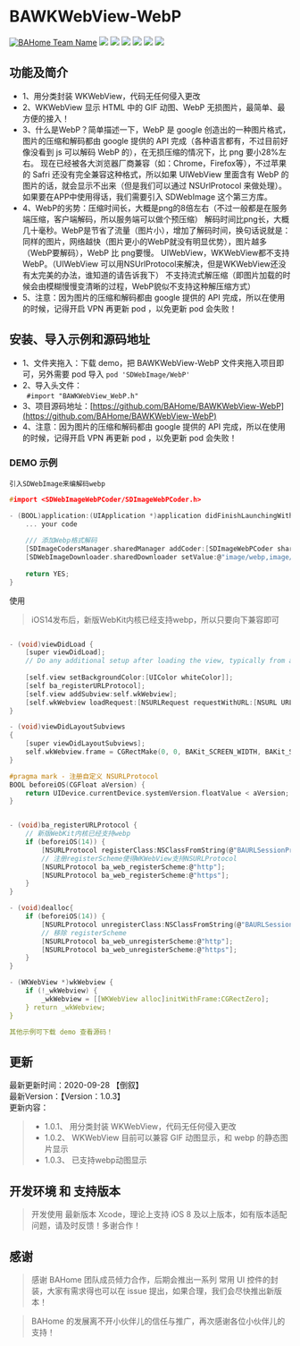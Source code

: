 # BAWKWebView-WebP
[![BAHome Team Name](https://img.shields.io/badge/Team-BAHome-brightgreen.svg?style=flat)](https://github.com/BAHome "BAHome Team")
![](https://img.shields.io/badge/platform-iOS-red.svg) ![](https://img.shields.io/badge/language-Objective--C-orange.svg) 
![](https://img.shields.io/badge/license-MIT%20License-brightgreen.svg) 
![](https://img.shields.io/cocoapods/v/BAWKWebView-WebP.svg?style=flat) ![](https://img.shields.io/cocoapods/dt/BAWKWebView-WebP.svg
)  [![](https://img.shields.io/badge/微博-博爱1616-red.svg)](http://weibo.com/538298123)

## 功能及简介
* 1、用分类封装 WKWebView，代码无任何侵入更改 <br>
* 2、WKWebView 显示 HTML 中的 GIF 动图、WebP 无损图片，最简单、最方便的接入！
* 3、什么是WebP？简单描述一下，WebP 是 google 创造出的一种图片格式，图片的压缩和解码都由 google 提供的 API 完成（各种语言都有，不过目前好像没看到 js 可以解码 WebP 的），在无损压缩的情况下，比 png 要小28%左右。 现在已经被各大浏览器厂商兼容（如：Chrome，Firefox等），不过苹果的 Safri 还没有完全兼容这种格式，所以如果 UIWebView 里面含有 WebP 的图片的话，就会显示不出来（但是我们可以通过 NSUrlProtocol 来做处理）。如果要在APP中使用得话，我们需要引入 SDWebImage 这个第三方库。<br>
* 4、WebP的劣势：压缩时间长，大概是png的8倍左右（不过一般都是在服务端压缩，客户端解码，所以服务端可以做个预压缩）
解码时间比png长，大概几十毫秒。WebP是节省了流量（图片小），增加了解码时间，换句话说就是：同样的图片，网络越快（图片更小的WebP就没有明显优势），图片越多（WebP要解码），WebP 比 png要慢。
UIWebView，WKWebView都不支持WebP。（UIWebView 可以用NSUrlProtocol来解决，但是WKWebView还没有太完美的办法，谁知道的请告诉我下） 不支持流式解压缩（即图片加载的时候会由模糊慢慢变清晰的过程，WebP貌似不支持这种解压缩方式）
* 5、注意：因为图片的压缩和解码都由 google 提供的 API 完成，所以在使用的时候，记得开启 VPN 再更新 pod ，以免更新 pod 会失败！

## 安装、导入示例和源码地址
<!--* 1、pod 导入【最新版本：![](https://img.shields.io/cocoapods/v/BAWKWebView-WebP.svg?style=flat)】： <br>
 `pod 'BAWKWebView-WebP'` <br>
如果发现 `pod search BAWKWebView-WebP` 搜索出来的不是最新版本，需要在终端执行 cd 转换文件路径命令退回到 desktop，然后执行 `pod setup` 命令更新本地spec缓存（可能需要几分钟），然后再搜索就可以了。<br>
具体步骤：
  - pod setup : 初始化
  - pod repo update : 更新仓库
  - pod search BAWKWebView-WebP-->
* 1、文件夹拖入：下载 demo，把 BAWKWebView-WebP 文件夹拖入项目即可，另外需要 pod 导入 `pod 'SDWebImage/WebP'` <br>
* 2、导入头文件：<br>
`  #import "BAWKWebView_WebP.h" `<br>
* 3、项目源码地址：[https://github.com/BAHome/BAWKWebView-WebP](https://github.com/BAHome/BAWKWebView-WebP)<br>
* 4、注意：因为图片的压缩和解码都由 google 提供的 API 完成，所以在使用的时候，记得开启 VPN 再更新 pod ，以免更新 pod 会失败！

### DEMO 示例

`引入SDWebImage来编解码webp`

```C
#import <SDWebImageWebPCoder/SDImageWebPCoder.h>

- (BOOL)application:(UIApplication *)application didFinishLaunchingWithOptions:(NSDictionary *)launchOptions {
	... your code
    
    /// 添加Webp格式解码
    [SDImageCodersManager.sharedManager addCoder:[SDImageWebPCoder sharedCoder]];
    [SDWebImageDownloader.sharedDownloader setValue:@"image/webp,image/*,*/*;q=0.8" forHTTPHeaderField:@"Accept"];
    
    return YES;
}

```

使用

> iOS14发布后，新版WebKit内核已经支持webp，所以只要向下兼容即可

```C

- (void)viewDidLoad {
    [super viewDidLoad];
    // Do any additional setup after loading the view, typically from a nib.
    
    [self.view setBackgroundColor:[UIColor whiteColor]];
    [self ba_registerURLProtocol];
    [self.view addSubview:self.wkWebview];
    [self.wkWebview loadRequest:[NSURLRequest requestWithURL:[NSURL URLWithString:self.urlString]]];
}

- (void)viewDidLayoutSubviews
{
    [super viewDidLayoutSubviews];
    self.wkWebview.frame = CGRectMake(0, 0, BAKit_SCREEN_WIDTH, BAKit_SCREEN_HEIGHT);
}

#pragma mark - 注册自定义 NSURLProtocol
BOOL beforeiOS(CGFloat aVersion) {
    return UIDevice.currentDevice.systemVersion.floatValue < aVersion;
}


- (void)ba_registerURLProtocol {
    // 新版WebKit内核已经支持webp
    if (beforeiOS(14)) {
        [NSURLProtocol registerClass:NSClassFromString(@"BAURLSessionProtocol")];
        // 注册registerScheme使得WKWebView支持NSURLProtocol
        [NSURLProtocol ba_web_registerScheme:@"http"];
        [NSURLProtocol ba_web_registerScheme:@"https"];
    }
}

- (void)dealloc{
    if (beforeiOS(14)) {
        [NSURLProtocol unregisterClass:NSClassFromString(@"BAURLSessionProtocol")];
        // 移除 registerScheme
        [NSURLProtocol ba_web_unregisterScheme:@"http"];
        [NSURLProtocol ba_web_unregisterScheme:@"https"];
    }
}

- (WKWebView *)wkWebview {
    if (!_wkWebview) {
        _wkWebview = [[WKWebView alloc]initWithFrame:CGRectZero];
    } return _wkWebview;
}

其他示例可下载 demo 查看源码！
```


## 更新

 最新更新时间：2020-09-28 【倒叙】<br>
 最新Version：【Version：1.0.3】<br>
 更新内容：<br>
> * 1.0.1、 用分类封装 WKWebView，代码无任何侵入更改
> * 1.0.2、 WKWebView 目前可以兼容 GIF 动图显示，和 webp 的静态图片显示
> * 1.0.3、  已支持webp动图显示
 
## 开发环境 和 支持版本
> 开发使用 最新版本 Xcode，理论上支持 iOS 8 及以上版本，如有版本适配问题，请及时反馈！多谢合作！

## 感谢
> 感谢 BAHome 团队成员倾力合作，后期会推出一系列 常用 UI 控件的封装，大家有需求得也可以在 issue 提出，如果合理，我们会尽快推出新版本！<br>

> BAHome 的发展离不开小伙伴儿的信任与推广，再次感谢各位小伙伴儿的支持！

